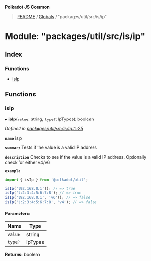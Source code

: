 **Polkadot JS Common**

> [README](../README.md) / [Globals](../globals.md) / "packages/util/src/is/ip"

# Module: "packages/util/src/is/ip"

## Index

### Functions

* [isIp](_packages_util_src_is_ip_.md#isip)

## Functions

### isIp

▸ **isIp**(`value`: string, `type?`: IpTypes): boolean

*Defined in [packages/util/src/is/ip.ts:25](https://github.com/polkadot-js/common/blob/aff78c2e/packages/util/src/is/ip.ts#L25)*

**`name`** isIp

**`summary`** Tests if the value is a valid IP address

**`description`** 
Checks to see if the value is a valid IP address. Optionally check for either v4/v6

**`example`** 
<BR>

```javascript
import { isIp } from '@polkadot/util';

isIp('192.168.0.1')); // => true
isIp('1:2:3:4:5:6:7:8'); // => true
isIp('192.168.0.1', 'v6')); // => false
isIp('1:2:3:4:5:6:7:8', 'v4'); // => false
```

#### Parameters:

Name | Type |
------ | ------ |
`value` | string |
`type?` | IpTypes |

**Returns:** boolean
